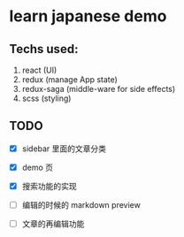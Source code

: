 # learn japanese demo

## Techs used:

1. react (UI)
2. redux (manage App state)
3. redux-saga (middle-ware for side effects)
4. scss (styling)

## TODO

- [X] sidebar 里面的文章分类

- [X] demo 页

- [X] 搜索功能的实现

- [ ] 编辑的时候的 markdown preview

- [ ] 文章的再编辑功能
